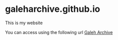 # galeharchive.github.io
This is my website

You can access using the following url
<a href="https://galeh-ariya.github.io/galehariya/" target="_blank">Galeh Archive</a>
